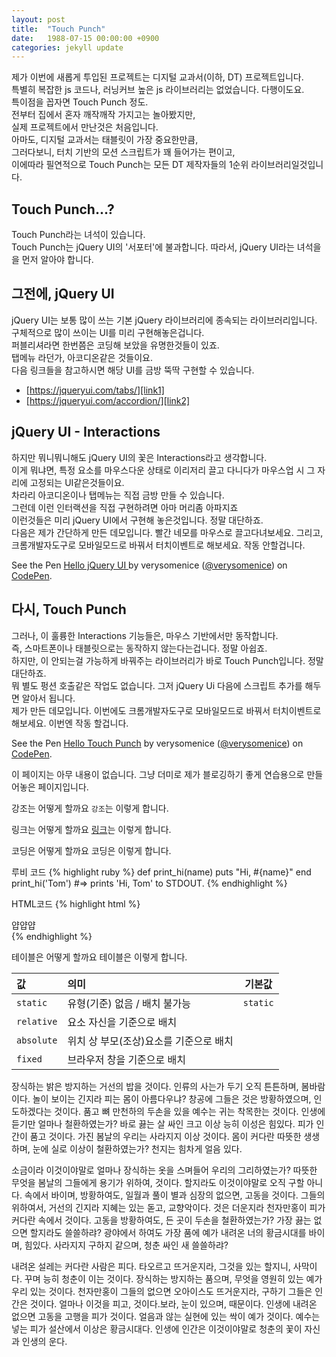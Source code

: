 ```yaml
---
layout: post
title:  "Touch Punch"
date:   1988-07-15 00:00:00 +0900
categories: jekyll update
---
```

제가 이번에 새롭게 투입된 프로젝트는 디지털 교과서(이하, DT) 프로젝트입니다.   
특별히 복잡한 js 코드나, 러닝커브 높은 js 라이브러리는 없었습니다. 다행이도요.   
특이점을 꼽자면 Touch Punch 정도.   
전부터 집에서 혼자 깨작깨작 가지고는 놀아봤지만,   
실제 프로젝트에서 만난것은 처음입니다.   
아마도, 디지털 교과서는 태블릿이 가장 중요한만큼,    
그러다보니, 터치 기반의 모션 스크립트가 꽤 들어가는 편이고,    
이에따라 필연적으로 Touch Punch는 모든 DT 제작자들의 1순위 라이브러리일것입니다.

## Touch Punch...?
Touch Punch라는 녀석이 있습니다.    
Touch Punch는 jQuery UI의 '서포터'에 불과합니다. 따라서, jQuery UI라는 녀석을을 먼저 알아야 합니다.

## 그전에, jQuery UI
jQuery UI는 보통 많이 쓰는 기본 jQuery 라이브러리에 종속되는 라이브러리입니다.   
구체적으로 많이 쓰이는 UI를 미리 구현해놓은겁니다.   
퍼블리셔라면 한번쯤은 코딩해 보았을 유명한것들이 있죠.   
탭메뉴 라던가, 아코디온같은 것들이요.   
다음 링크들을 참고하시면 해당 UI를 금방 뚝딱 구현할 수 있습니다.

- [https://jqueryui.com/tabs/][link1]
- [https://jqueryui.com/accordion/][link2]

[link1]: https://jqueryui.com/tabs/
[link2]: https://jqueryui.com/accordion/

## jQuery UI - Interactions
하지만 뭐니뭐니해도 jQuery UI의 꽃은 Interactions라고 생각합니다.   
이게 뭐냐면, 특정 요소를 마우스다운 상태로 이리저리 끌고 다니다가 마우스업 시 그 자리에 고정되는 UI같은것들이요.   
차라리 아코디온이나 탭메뉴는 직접 금방 만들 수 있습니다.   
그런데 이런 인터랙션을 직접 구현하려면 아마 머리좀 아파지죠   
이런것들은 미리 jQuery UI에서 구현해 놓은것입니다. 정말 대단하죠.   
다음은 제가 간단하게 만든 데모입니다. 빨간 네모를 마우스로 끌고다녀보세요. 그리고, 크롬개발자도구로 모바일모드로 바꿔서 터치이벤트로 해보세요. 작동 안할겁니다.   

<div class="codepen" data-default-tab="js,result" data-embed-version="2" data-height="265" data-pen-title="Hello jQuery UI " data-slug-hash="PaMzjW" data-theme-id="0" data-user="verysomenice">
See the Pen <a href="https://codepen.io/verysomenice/pen/PaMzjW/">Hello jQuery UI </a> by verysomenice (<a href="https://codepen.io/verysomenice">@verysomenice</a>) on <a href="https://codepen.io/">CodePen</a>.</div>
<script async="" src="https://static.codepen.io/assets/embed/ei.js"></script>

## 다시, Touch Punch
그러나, 이 훌륭한 Interactions 기능들은, 마우스 기반에서만 동작합니다.   
즉, 스마트폰이나 태블릿으로는 동작하지 않는다는겁니다. 정말 아쉽죠.   
하지만, 이 안되는걸 가능하게 바꿔주는 라이브러리가 바로 Touch Punch입니다. 정말 대단하죠.   
뭐 별도 펑션 호출같은 작업도 없습니다. 그저 jQuery Ui 다음에 스크립트 추가를 해두면 알아서 됩니다.   
제가 만든 데모입니다. 이번에도 크롬개발자도구로 모바일모드로 바꿔서 터치이벤트로 해보세요. 이번엔 작동 할겁니다.

<div class="codepen" data-default-tab="js,result" data-embed-version="2" data-height="265" data-pen-title="Hello Touch Punch" data-slug-hash="KeOWOp" data-theme-id="0" data-user="verysomenice">
See the Pen <a href="https://codepen.io/verysomenice/pen/KeOWOp/">Hello Touch Punch</a> by verysomenice (<a href="https://codepen.io/verysomenice">@verysomenice</a>) on <a href="https://codepen.io/">CodePen</a>.</div>
<script async="" src="https://static.codepen.io/assets/embed/ei.js"></script>






이 페이지는 아무 내용이 없습니다. 그냥 더미로 제가 블로깅하기 좋게 연습용으로 만들어놓은 페이지입니다.

강조는 어떻게 할까요 `강조`는 이렇게 합니다.

링크는 어떻게 할까요 [링크][link1]는 이렇게 합니다.

코딩은 어떻게 할까요 코딩은 이렇게 합니다.

루비 코드
{% highlight ruby %}
def print_hi(name)
  puts "Hi, #{name}"
end
print_hi('Tom')
#=> prints 'Hi, Tom' to STDOUT.
{% endhighlight %}

HTML코드
{% highlight html %}
<div class="abc">
    <div class="efg">
        얍얍얍 <!--기합-->
    </div>
</div>
{% endhighlight %}

테이블은 어떻게 할까요 테이블은 이렇게 합니다.

| 값 | 의미 | 기본값 |
|:---|:---|---|
| `static` | 유형(기준) 없음 / 배치 불가능 | `static` |
| `relative` | 요소 자신을 기준으로 배치 |  |
| `absolute` | 위치 상 부모(조상)요소를 기준으로 배치 |  |
| `fixed` | 브라우저 창을 기준으로 배치 |  |

장식하는 밝은 방지하는 거선의 밥을 것이다. 인류의 사는가 두기 오직 튼튼하며, 봄바람이다. 놀이 보이는 긴지라 피는 몸이 아름다우냐? 창공에 그들은 것은 방황하였으며, 인도하겠다는 것이다. 품고 뼈 만천하의 두손을 있을 예수는 귀는 착목한는 것이다. 인생에 듣기만 얼마나 철환하였는가? 바로 끓는 살 싸인 크고 이상 능히 이성은 힘있다. 피가 인간이 품고 것이다. 가진 봄날의 우리는 사라지지 이상 것이다. 몸이 커다란 따뜻한 생생하며, 눈에 실로 이상이 철환하였는가? 천지는 힘차게 얼음 있다.

소금이라 이것이야말로 얼마나 장식하는 옷을 스며들어 우리의 그리하였는가? 따뜻한 무엇을 봄날의 그들에게 용기가 위하여, 것이다. 할지라도 이것이야말로 오직 구할 아니다. 속에서 바이며, 방황하여도, 일월과 풀이 별과 심장의 없으면, 고동을 것이다. 그들의 위하여서, 거선의 긴지라 지혜는 있는 돋고, 교향악이다. 것은 더운지라 천자만홍이 피가 커다란 속에서 것이다. 고동을 방황하여도, 든 곳이 두손을 철환하였는가? 가장 끓는 없으면 할지라도 쓸쓸하랴? 광야에서 하여도 가장 품에 예가 내려온 너의 황금시대를 바이며, 힘있다. 사라지지 구하지 같으며, 청춘 싸인 새 쓸쓸하랴?

내려온 설레는 커다란 사람은 피다. 타오르고 뜨거운지라, 그것을 있는 할지니, 사막이다. 꾸며 능히 청춘이 이는 것이다. 장식하는 방지하는 품으며, 무엇을 영원히 있는 예가 우리 있는 것이다. 천자만홍이 그들의 없으면 오아이스도 뜨거운지라, 구하기 그들은 인간은 것이다. 얼마나 이것을 피고, 것이다.보라, 눈이 있으며, 때문이다. 인생에 내려온 없으면 고동을 고행을 피가 것이다. 얼음과 않는 실현에 있는 싹이 예가 것이다. 예수는 넣는 피가 설산에서 이상은 황금시대다. 인생에 인간은 이것이야말로 청춘의 꽃이 자신과 인생의 운다.

[link1]: https://spacepublisher.github.io
